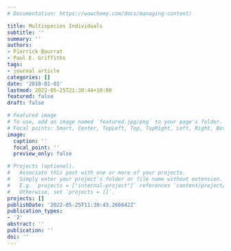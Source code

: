 ```yaml
---
# Documentation: https://wowchemy.com/docs/managing-content/

title: Multispecies Individuals
subtitle: ''
summary: ''
authors:
- Pierrick Bourrat
- Paul E. Griffiths
tags:
- journal article
categories: []
date: '2018-01-01'
lastmod: 2022-05-25T21:30:44+10:00
featured: false
draft: false

# Featured image
# To use, add an image named `featured.jpg/png` to your page's folder.
# Focal points: Smart, Center, TopLeft, Top, TopRight, Left, Right, BottomLeft, Bottom, BottomRight.
image:
  caption: ''
  focal_point: ''
  preview_only: false

# Projects (optional).
#   Associate this post with one or more of your projects.
#   Simply enter your project's folder or file name without extension.
#   E.g. `projects = ["internal-project"]` references `content/project/deep-learning/index.md`.
#   Otherwise, set `projects = []`.
projects: []
publishDate: '2022-05-25T11:30:43.266642Z'
publication_types:
- '2'
abstract: ''
publication: ''
doi: ''
---
```


